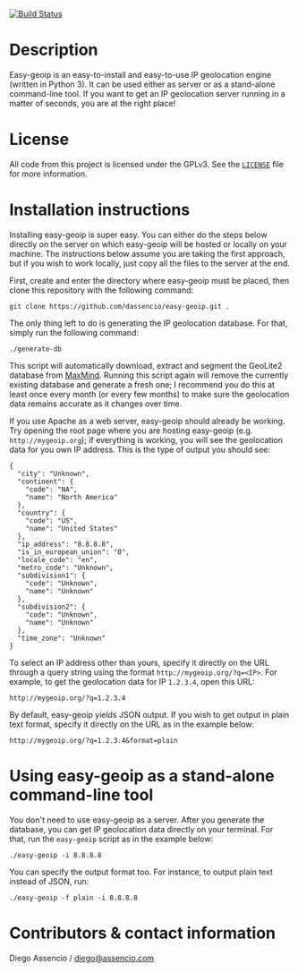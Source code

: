 [![Build Status](https://travis-ci.org/dassencio/easy-geoip.svg?branch=master)](https://travis-ci.org/dassencio/easy-geoip)


Description
===========

Easy-geoip is an easy-to-install and easy-to-use IP geolocation engine (written
in Python 3). It can be used either as server or as a stand-alone command-line
tool. If you want to get an IP geolocation server running in a matter of seconds,
you are at the right place!


License
=======

All code from this project is licensed under the GPLv3. See the
[`LICENSE`](https://github.com/dassencio/easy-geoip/tree/master/LICENSE) file
for more information.


Installation instructions
=========================

Installing easy-geoip is super easy. You can either do the steps below directly
on the server on which easy-geoip will be hosted or locally on your machine.
The instructions below assume you are taking the first approach, but if you
wish to work locally, just copy all the files to the server at the end.

First, create and enter the directory where easy-geoip must be placed, then
clone this repository with the following command:

    git clone https://github.com/dassencio/easy-geoip.git .

The only thing left to do is generating the IP geolocation database. For that,
simply run the following command:

    ./generate-db

This script will automatically download, extract and segment the GeoLite2
database from [MaxMind](http://dev.maxmind.com/geoip/geoip2/geolite2/).
Running this script again will remove the currently existing database and
generate a fresh one; I recommend you do this at least once every month (or every
few months) to make sure the geolocation data remains accurate as it changes
over time.

If you use Apache as a web server, easy-geoip should already be working.
Try opening the root page where you are hosting easy-geoip (e.g.
`http://mygeoip.org`); if everything is working, you will see the
geolocation data for you own IP address. This is the type of output you
should see:

    {
      "city": "Unknown",
      "continent": {
        "code": "NA",
        "name": "North America"
      },
      "country": {
        "code": "US",
        "name": "United States"
      },
      "ip_address": "8.8.8.8",
      "is_in_european_union": "0",
      "locale_code": "en",
      "metro_code": "Unknown",
      "subdivision1": {
        "code": "Unknown",
        "name": "Unknown"
      },
      "subdivision2": {
        "code": "Unknown",
        "name": "Unknown"
      },
      "time_zone": "Unknown"
    }


To select an IP address other than yours, specify it directly on the
URL through a query string using the format `http://mygeoip.org/?q=<IP>`.
For example, to get the geolocation data for IP `1.2.3.4`, open this URL:

    http://mygeoip.org/?q=1.2.3.4

By default, easy-geoip yields JSON output. If you wish to get output in
plain text format, specify it directly on the URL as in the example below:

    http://mygeoip.org/?q=1.2.3.4&format=plain


Using easy-geoip as a stand-alone command-line tool
==================================================

You don't need to use easy-geoip as a server. After you generate the database,
you can get IP geolocation data directly on your terminal. For that, run
the `easy-geoip` script as in the example below:

    ./easy-geoip -i 8.8.8.8

You can specify the output format too. For instance, to output plain text
instead of JSON, run:

    ./easy-geoip -f plain -i 8.8.8.8


Contributors & contact information
==================================

Diego Assencio / diego@assencio.com

